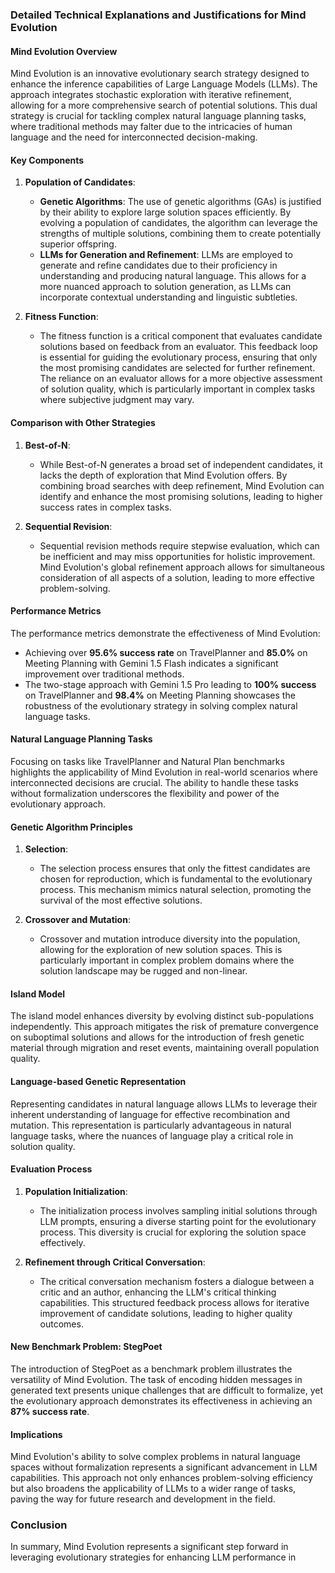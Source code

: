 ### Detailed Technical Explanations and Justifications for Mind Evolution

#### Mind Evolution Overview
Mind Evolution is an innovative evolutionary search strategy designed to enhance the inference capabilities of Large Language Models (LLMs). The approach integrates stochastic exploration with iterative refinement, allowing for a more comprehensive search of potential solutions. This dual strategy is crucial for tackling complex natural language planning tasks, where traditional methods may falter due to the intricacies of human language and the need for interconnected decision-making.

#### Key Components

1. **Population of Candidates**:
   - **Genetic Algorithms**: The use of genetic algorithms (GAs) is justified by their ability to explore large solution spaces efficiently. By evolving a population of candidates, the algorithm can leverage the strengths of multiple solutions, combining them to create potentially superior offspring.
   - **LLMs for Generation and Refinement**: LLMs are employed to generate and refine candidates due to their proficiency in understanding and producing natural language. This allows for a more nuanced approach to solution generation, as LLMs can incorporate contextual understanding and linguistic subtleties.

2. **Fitness Function**:
   - The fitness function is a critical component that evaluates candidate solutions based on feedback from an evaluator. This feedback loop is essential for guiding the evolutionary process, ensuring that only the most promising candidates are selected for further refinement. The reliance on an evaluator allows for a more objective assessment of solution quality, which is particularly important in complex tasks where subjective judgment may vary.

#### Comparison with Other Strategies

1. **Best-of-N**:
   - While Best-of-N generates a broad set of independent candidates, it lacks the depth of exploration that Mind Evolution offers. By combining broad searches with deep refinement, Mind Evolution can identify and enhance the most promising solutions, leading to higher success rates in complex tasks.

2. **Sequential Revision**:
   - Sequential revision methods require stepwise evaluation, which can be inefficient and may miss opportunities for holistic improvement. Mind Evolution's global refinement approach allows for simultaneous consideration of all aspects of a solution, leading to more effective problem-solving.

#### Performance Metrics
The performance metrics demonstrate the effectiveness of Mind Evolution:
- Achieving over **95.6% success rate** on TravelPlanner and **85.0%** on Meeting Planning with Gemini 1.5 Flash indicates a significant improvement over traditional methods.
- The two-stage approach with Gemini 1.5 Pro leading to **100% success** on TravelPlanner and **98.4%** on Meeting Planning showcases the robustness of the evolutionary strategy in solving complex natural language tasks.

#### Natural Language Planning Tasks
Focusing on tasks like TravelPlanner and Natural Plan benchmarks highlights the applicability of Mind Evolution in real-world scenarios where interconnected decisions are crucial. The ability to handle these tasks without formalization underscores the flexibility and power of the evolutionary approach.

#### Genetic Algorithm Principles

1. **Selection**:
   - The selection process ensures that only the fittest candidates are chosen for reproduction, which is fundamental to the evolutionary process. This mechanism mimics natural selection, promoting the survival of the most effective solutions.

2. **Crossover and Mutation**:
   - Crossover and mutation introduce diversity into the population, allowing for the exploration of new solution spaces. This is particularly important in complex problem domains where the solution landscape may be rugged and non-linear.

#### Island Model
The island model enhances diversity by evolving distinct sub-populations independently. This approach mitigates the risk of premature convergence on suboptimal solutions and allows for the introduction of fresh genetic material through migration and reset events, maintaining overall population quality.

#### Language-based Genetic Representation
Representing candidates in natural language allows LLMs to leverage their inherent understanding of language for effective recombination and mutation. This representation is particularly advantageous in natural language tasks, where the nuances of language play a critical role in solution quality.

#### Evaluation Process

1. **Population Initialization**:
   - The initialization process involves sampling initial solutions through LLM prompts, ensuring a diverse starting point for the evolutionary process. This diversity is crucial for exploring the solution space effectively.

2. **Refinement through Critical Conversation**:
   - The critical conversation mechanism fosters a dialogue between a critic and an author, enhancing the LLM's critical thinking capabilities. This structured feedback process allows for iterative improvement of candidate solutions, leading to higher quality outcomes.

#### New Benchmark Problem: StegPoet
The introduction of StegPoet as a benchmark problem illustrates the versatility of Mind Evolution. The task of encoding hidden messages in generated text presents unique challenges that are difficult to formalize, yet the evolutionary approach demonstrates its effectiveness in achieving an **87% success rate**.

#### Implications
Mind Evolution's ability to solve complex problems in natural language spaces without formalization represents a significant advancement in LLM capabilities. This approach not only enhances problem-solving efficiency but also broadens the applicability of LLMs to a wider range of tasks, paving the way for future research and development in the field.

### Conclusion
In summary, Mind Evolution represents a significant step forward in leveraging evolutionary strategies for enhancing LLM performance in